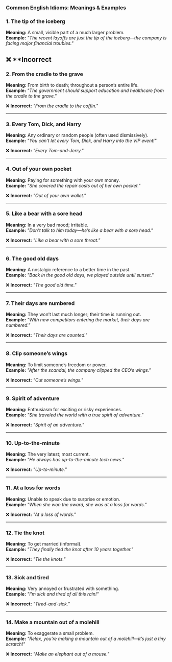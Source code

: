 ### **Common English Idioms: Meanings & Examples**  
 
### **1. The tip of the iceberg**  
**Meaning:** A small, visible part of a much larger problem.  
**Example:** *"The recent layoffs are just the tip of the iceberg—the company is facing major financial troubles."*  

❌ **Incorrect
---

### **2. From the cradle to the grave**  
**Meaning:** From birth to death; throughout a person’s entire life.  
**Example:** *"The government should support education and healthcare from the cradle to the grave."*  

❌ **Incorrect:** *"From the cradle to the coffin."*  

---

### **3. Every Tom, Dick, and Harry**  
**Meaning:** Any ordinary or random people (often used dismissively).  
**Example:** *"You can’t let every Tom, Dick, and Harry into the VIP event!"*  

❌ **Incorrect:** *"Every Tom-and-Jerry."*  

---

### **4. Out of your own pocket**  
**Meaning:** Paying for something with your own money.  
**Example:** *"She covered the repair costs out of her own pocket."*  

❌ **Incorrect:** *"Out of your own wallet."*  

---

### **5. Like a bear with a sore head**  
**Meaning:** In a very bad mood; irritable.  
**Example:** *"Don’t talk to him today—he’s like a bear with a sore head."*  

❌ **Incorrect:** *"Like a bear with a sore throat."*  

---

### **6. The good old days**  
**Meaning:** A nostalgic reference to a better time in the past.  
**Example:** *"Back in the good old days, we played outside until sunset."*  

❌ **Incorrect:** *"The good old time."*  

---

### **7. Their days are numbered**  
**Meaning:** They won’t last much longer; their time is running out.  
**Example:** *"With new competitors entering the market, their days are numbered."*  

❌ **Incorrect:** *"Their days are counted."*  

---

### **8. Clip someone’s wings**  
**Meaning:** To limit someone’s freedom or power.  
**Example:** *"After the scandal, the company clipped the CEO’s wings."*  

❌ **Incorrect:** *"Cut someone’s wings."*  

---

### **9. Spirit of adventure**  
**Meaning:** Enthusiasm for exciting or risky experiences.  
**Example:** *"She traveled the world with a true spirit of adventure."*  

❌ **Incorrect:** *"Spirit of an adventure."*  

---

### **10. Up-to-the-minute**  
**Meaning:** The very latest; most current.  
**Example:** *"He always has up-to-the-minute tech news."*  

❌ **Incorrect:** *"Up-to-minute."*  

---

### **11. At a loss for words**  
**Meaning:** Unable to speak due to surprise or emotion.  
**Example:** *"When she won the award, she was at a loss for words."*  

❌ **Incorrect:** *"At a loss of words."*  

---

### **12. Tie the knot**  
**Meaning:** To get married (informal).  
**Example:** *"They finally tied the knot after 10 years together."*  

❌ **Incorrect:** *"Tie the knots."*  

---

### **13. Sick and tired**  
**Meaning:** Very annoyed or frustrated with something.  
**Example:** *"I’m sick and tired of all this rain!"*  

❌ **Incorrect:** *"Tired-and-sick."*  

---

### **14. Make a mountain out of a molehill**  
**Meaning:** To exaggerate a small problem.  
**Example:** *"Relax, you’re making a mountain out of a molehill—it’s just a tiny scratch!"*  

❌ **Incorrect:** *"Make an elephant out of a mouse."*  

 
 